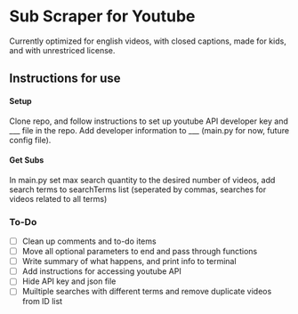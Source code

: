 # Sub Scraper for Youtube
Currently optimized for english videos, with closed captions, made for kids, and with unrestriced license.

## Instructions for use
#### Setup
Clone repo, and follow instructions to set up youtube API developer key and ___ file in the repo.
Add developer information to ___ (main.py for now, future config file). 

#### Get Subs
In main.py set max search quantity to the desired number of videos, add search terms to searchTerms list (seperated by 
commas, searches for videos related to all terms)



### To-Do
- [ ] Clean up comments and to-do items
- [ ] Move all optional parameters to end and pass through functions
- [ ] Write summary of what happens, and print info to terminal
- [ ] Add instructions for accessing youtube API
- [ ] Hide API key and json file
- [ ] Muiltiple searches with different terms and remove duplicate videos from ID list